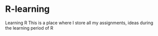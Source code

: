 # R-learning
Learning R
This is a place where I store all my assignments, ideas during the learning period of R
